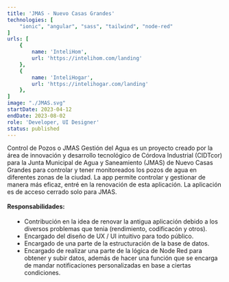 ```yaml
---
title: 'JMAS - Nuevo Casas Grandes'
technologies: [
    "ionic", "angular", "sass", "tailwind", "node-red"
]
urls: [
    {
        name: 'InteliHom',
        url: 'https://intelihom.com/landing'
    },
    {
        name: 'InteliHogar',
        url: 'https://intelihogar.com/landing'
    },
]
image: "./JMAS.svg"
startDate: 2023-04-12
endDate: 2023-08-02
role: 'Developer, UI Designer'
status: published
---
```

Control de Pozos o JMAS Gestión del Agua es un proyecto creado por la área de innovación y desarrollo tecnológico de Córdova Industrial (CIDTcor) para la Junta Municipal de Agua y Saneamiento (JMAS) de Nuevo Casas Grandes para controlar y tener monitoreados los pozos de agua en diferentes zonas de la ciudad. La app permite controlar y gestionar de manera más eficaz, entré en la renovación de esta aplicación. La aplicación es de acceso cerrado solo para JMAS.
\
\
**Responsabilidades:**

- Contribución en la idea de renovar la antigua aplicación debido a los diversos problemas que tenia (rendimiento, codificacón y otros).
- Encargado del diseño de UX / UI intuitivo para todo público.
- Encargado de una parte de la estructuración de la base de datos.
- Encargado de realizar una parte de la lógica de Node Red para obtener y subir datos, además de hacer una función que se encarga de mandar notificaciones personalizadas en base a ciertas condiciones.

<style>
    ul {
		list-style: disc !important;
		margin: 18px 0px !important;
		padding: 0px 0px 0px 40px !important;
	}
</style>
